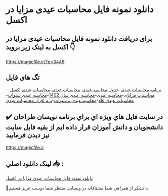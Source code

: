# دانلود نمونه فایل محاسبات عیدی مزایا در اکسل

## برای دریافت دانلود نمونه فایل محاسبات عیدی مزایا در اکسل به لینک زیر بروید 👇

https://magicfile.ir/?p=3449

## تگ های فایل

-[برنامه محاسبات عیدی](https://magicfile.ir/product/%d9%86%d9%85%d9%88%d9%86%d9%87-%d9%81%d8%a7%db%8c%d9%84%d9%85%d8%ad%d8%a7%d8%b3%d8%a8%d8%a7%d8%aa-%d8%b9%db%8c%d8%af%db%8c-%d9%85%d8%b2%d8%a7%db%8c%d8%a7-%d8%af%d8%b1-%d8%a7%da%a9%d8%b3%d9%84/)-[جدول محاسبه عیدی](https://magicfile.ir/product/%d9%86%d9%85%d9%88%d9%86%d9%87-%d9%81%d8%a7%db%8c%d9%84%d9%85%d8%ad%d8%a7%d8%b3%d8%a8%d8%a7%d8%aa-%d8%b9%db%8c%d8%af%db%8c-%d9%85%d8%b2%d8%a7%db%8c%d8%a7-%d8%af%d8%b1-%d8%a7%da%a9%d8%b3%d9%84/)-[محاسبات عیدی](https://magicfile.ir/product/%d9%86%d9%85%d9%88%d9%86%d9%87-%d9%81%d8%a7%db%8c%d9%84%d9%85%d8%ad%d8%a7%d8%b3%d8%a8%d8%a7%d8%aa-%d8%b9%db%8c%d8%af%db%8c-%d9%85%d8%b2%d8%a7%db%8c%d8%a7-%d8%af%d8%b1-%d8%a7%da%a9%d8%b3%d9%84/)-[محاسبات عیدی اکسل](https://magicfile.ir/product/%d9%86%d9%85%d9%88%d9%86%d9%87-%d9%81%d8%a7%db%8c%d9%84%d9%85%d8%ad%d8%a7%d8%b3%d8%a8%d8%a7%d8%aa-%d8%b9%db%8c%d8%af%db%8c-%d9%85%d8%b2%d8%a7%db%8c%d8%a7-%d8%af%d8%b1-%d8%a7%da%a9%d8%b3%d9%84/)-[محاسبات مزایای](https://magicfile.ir/product/%d9%86%d9%85%d9%88%d9%86%d9%87-%d9%81%d8%a7%db%8c%d9%84%d9%85%d8%ad%d8%a7%d8%b3%d8%a8%d8%a7%d8%aa-%d8%b9%db%8c%d8%af%db%8c-%d9%85%d8%b2%d8%a7%db%8c%d8%a7-%d8%af%d8%b1-%d8%a7%da%a9%d8%b3%d9%84/)-[محاسبه عیدی](https://magicfile.ir/product/%d9%86%d9%85%d9%88%d9%86%d9%87-%d9%81%d8%a7%db%8c%d9%84%d9%85%d8%ad%d8%a7%d8%b3%d8%a8%d8%a7%d8%aa-%d8%b9%db%8c%d8%af%db%8c-%d9%85%d8%b2%d8%a7%db%8c%d8%a7-%d8%af%d8%b1-%d8%a7%da%a9%d8%b3%d9%84/)-[محاسبه عیدی سال 1402](https://magicfile.ir/product/%d9%86%d9%85%d9%88%d9%86%d9%87-%d9%81%d8%a7%db%8c%d9%84%d9%85%d8%ad%d8%a7%d8%b3%d8%a8%d8%a7%d8%aa-%d8%b9%db%8c%d8%af%db%8c-%d9%85%d8%b2%d8%a7%db%8c%d8%a7-%d8%af%d8%b1-%d8%a7%da%a9%d8%b3%d9%84/)-[محاسبه عیدی سنوات](https://magicfile.ir/product/%d9%86%d9%85%d9%88%d9%86%d9%87-%d9%81%d8%a7%db%8c%d9%84%d9%85%d8%ad%d8%a7%d8%b3%d8%a8%d8%a7%d8%aa-%d8%b9%db%8c%d8%af%db%8c-%d9%85%d8%b2%d8%a7%db%8c%d8%a7-%d8%af%d8%b1-%d8%a7%da%a9%d8%b3%d9%84/)-[محاسبه عیدی و سنوات](https://magicfile.ir/product/%d9%86%d9%85%d9%88%d9%86%d9%87-%d9%81%d8%a7%db%8c%d9%84%d9%85%d8%ad%d8%a7%d8%b3%d8%a8%d8%a7%d8%aa-%d8%b9%db%8c%d8%af%db%8c-%d9%85%d8%b2%d8%a7%db%8c%d8%a7-%d8%af%d8%b1-%d8%a7%da%a9%d8%b3%d9%84/)-[نرم افزار محاسبات عیدی](https://magicfile.ir/product/%d9%86%d9%85%d9%88%d9%86%d9%87-%d9%81%d8%a7%db%8c%d9%84%d9%85%d8%ad%d8%a7%d8%b3%d8%a8%d8%a7%d8%aa-%d8%b9%db%8c%d8%af%db%8c-%d9%85%d8%b2%d8%a7%db%8c%d8%a7-%d8%af%d8%b1-%d8%a7%da%a9%d8%b3%d9%84/)-[xls محاسبات عیدی](https://magicfile.ir/product/%d9%86%d9%85%d9%88%d9%86%d9%87-%d9%81%d8%a7%db%8c%d9%84%d9%85%d8%ad%d8%a7%d8%b3%d8%a8%d8%a7%d8%aa-%d8%b9%db%8c%d8%af%db%8c-%d9%85%d8%b2%d8%a7%db%8c%d8%a7-%d8%af%d8%b1-%d8%a7%da%a9%d8%b3%d9%84/)

## ✔️ در سايت فايل هاي ويژه اي براي برنامه نويسان طراحان دانشجويان و دانش آموزان قرار داده ايم از بقيه فايل سايت نيز ديدن فرماييد

https://magicfile.ir


## لينک دانلود اصلي 📥 :

[دانلود نمونه فایل محاسبات عیدی مزایا در اکسل](https://magicfile.ir/product/%d9%86%d9%85%d9%88%d9%86%d9%87-%d9%81%d8%a7%db%8c%d9%84%d9%85%d8%ad%d8%a7%d8%b3%d8%a8%d8%a7%d8%aa-%d8%b9%db%8c%d8%af%db%8c-%d9%85%d8%b2%d8%a7%db%8c%d8%a7-%d8%af%d8%b1-%d8%a7%da%a9%d8%b3%d9%84/) 


🙏با تشکر از همراهي شما مشتاقانه در وبسایت منتظر شما دوست عزیز هستیم

